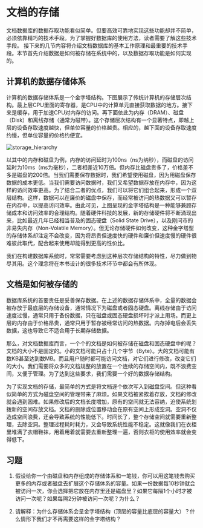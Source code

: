# 文档的存储

文档数据库的数据存取功能看似简单。但要高效可靠地实现这些功能却并不简单，必须依靠精巧的技术手段。为了掌握好数据库的使用方法，读者需要了解这些技术手段。
接下来的几节内容将介绍文档数据库的基本工作原理和最重要的技术手段。本节首先介绍数据是如何被存储在系统中的，以及数据存取功能是如何实现的。

## 计算机的数据存储体系

计算机的数据存储体系是一个金字塔结构。下图展示了传统计算机的存储层次结构。最上层CPU里面的寄存器，是CPU中的计算单元直接获取数据的地方。接下来是缓存，用于加速CPU对内存的访问。再下面依此为内存（DRAM）、磁盘（Disk）和离线存储（通常为磁带）。这个存储层次结构有一个显著特点，即越上层的设备存取速度越快，但单位容量的价格越贵。相应的，越下面的设备存取速度约慢，但单位容量的价格约便宜。

![storage_hierarchy](https://i.pinimg.com/originals/55/71/33/55713334e2109df8fdf635edf511ad23.png)

以其中的内存和磁盘为例，内存的访问延时为100ns（ns为纳秒），而磁盘的访问延时为10ms（ms为毫秒），二者相差近10万倍。但内存比磁盘贵多了，价格差不多是磁盘的200倍。当我们需要保存数据时，我们希望使用磁盘，因为用磁盘保存数据的成本更低。当我们需要访问数据时，我们又希望数据存放在内存中，因为这样的访问效率更高。为了结合二者的优点，我们可以将它们组合起来，形成一个双层结构。这样，数据可以在廉价的磁盘中保存，而经常被访问的热数据又可以暂存在内存中，以提高访问效率。由此可见，上图呈现的金字塔结构是一种能够兼顾存储成本和访问效率的合理结构。随着硬件科技的发展，新的存储硬件将不断涌现出来，比如最近几年已经相当普及的固态硬盘（Solid State Drive），以及刚问市的非易失内存（Non-Volatile Memory）。但无论存储硬件如何改变，这种金字塔型的存储体系却注定不会改变，因为将昂贵但速度快的硬件和廉价但速度慢的硬件很难彼此取代，配合起来使用却能得到更高的性价比。

我们在构建数据库系统时，常常需要考虑到这种层次存储结构的特性，尽力做到物尽其用。这个理念将在本书设计的很多技术环节中都会有所体现。

## 文档是如何被存储的

数据库系统的首要责任是妥善保存数据。在上述的数据存储体系中，全量的数据会被存放于最底层的存储设备，通常情况下为磁盘或者固态硬盘。离线存储由于访问速度过慢，通常只用于备份数据，只在磁盘或固态硬盘损坏时才派上用场。而更上层的内存由于价格昂贵，通常只用于暂存被经常访问的热数据。内存掉电后会丢失数据，这也导致它不适合用于长期存储数据。

那么，对文档数据库而言，一个个的文档是如何被存储在磁盘和固态硬盘中的呢？文档的大小不是固定的。小的文档可能只占十几个字节（Byte）。大的文档可能有数KB甚至达到数MB。而且用户随时都可能访问文档，对它们进行修改，改变它们的大小。我们需要将众多的文档规整的放置在一个连续的存储空间内，既不浪费空间，又便于管理。为了达到这些要求，我们需要一个好的数据存储结构。

为了实现文档的存储，最简单的方式是将文档逐个依次写入到磁盘空间。但这种看似简单的方式为磁盘空间的管理带来了麻烦。如果文档被紧挨着存放，文档的修改就会遇到困难。如果修改后的文档长度增加，原有的空间就无法容纳，迫使系统划拨新的空间存放文档。文档的删除或位置移动会在原有空间上形成空洞。空洞不仅造成空间浪费，还会导致系统的性能低下。时间长了，整个存储空间就需要重新整理，去除空洞。整理过程耗时耗力，又会导致系统性能不稳定。这就像我们在衣柜里堆满了衣帽鞋袜，用着用着就需要去重新整理一遍，否则衣柜的使用效率就会变得低下。



## 习题

1. 假设给你一个由磁盘和内存组成的存储体系和一笔钱，你可以用这笔钱去购买更多的内存或者磁盘去扩展这个存储体系的容量。如果一份数据每10秒钟就会被访问一次，你会选择把它放在内存里还是磁盘里？如果它每隔1个小时才被访问一次呢？如果每隔2分钟被访问一次呢？为什么？

2. 请解释：为什么存储体系会呈金字塔结构（顶层的容量比底层的容量大）？什么情形下我们才不再需要这样的金字塔结构？
